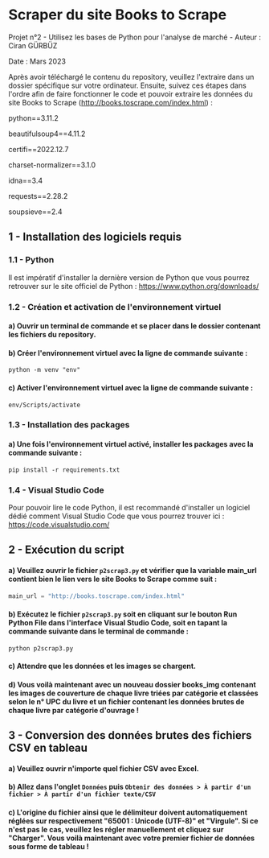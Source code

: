 # Scraper du site Books to Scrape
Projet n°2 - Utilisez les bases de Python pour l'analyse de marché - Auteur : Ciran GÜRBÜZ

Date : Mars 2023

Après avoir téléchargé le contenu du repository, veuillez l'extraire dans un dossier spécifique sur votre ordinateur. Ensuite, suivez ces étapes dans l'ordre afin de faire fonctionner le code et pouvoir extraire les données du site Books to Scrape (http://books.toscrape.com/index.html) :

python==3.11.2

beautifulsoup4==4.11.2

certifi==2022.12.7

charset-normalizer==3.1.0

idna==3.4

requests==2.28.2

soupsieve==2.4


## 1 - Installation des logiciels requis

### 1.1 - Python

Il est impératif d'installer la dernière version de Python que vous pourrez retrouver sur le site officiel de Python : https://www.python.org/downloads/

### 1.2 - Création et activation de l'environnement virtuel

#### a) Ouvrir un terminal de commande et se placer dans le dossier contenant les fichiers du repository.
#### b) Créer l'environnement virtuel avec la ligne de commande suivante : 
```python -m venv "env"```
#### c) Activer l'environnement virtuel avec la ligne de commande suivante : 
```env/Scripts/activate```

### 1.3 - Installation des packages

#### a) Une fois l'environnement virtuel activé, installer les packages avec la commande suivante : 
```pip install -r requirements.txt```

### 1.4 - Visual Studio Code

Pour pouvoir lire le code Python, il est recommandé d'installer un logiciel dédié comment Visual Studio Code que vous pourrez trouver ici : https://code.visualstudio.com/

## 2 - Exécution du script

#### a) Veuillez ouvrir le fichier ```p2scrap3.py``` et vérifier que la variable main_url contient bien le lien vers le site Books to Scrape comme suit :
```python
main_url = "http://books.toscrape.com/index.html"
```

#### b) Exécutez le fichier ```p2scrap3.py``` soit en cliquant sur le bouton Run Python File dans l'interface Visual Studio Code, soit en tapant la commande suivante dans le terminal de commande :
```python p2scrap3.py```

#### c) Attendre que les données et les images se chargent.

#### d) Vous voilà maintenant avec un nouveau dossier books_img contenant les images de couverture de chaque livre triées par catégorie et classées selon le n° UPC du livre et un fichier contenant les données brutes de chaque livre par catégorie  d'ouvrage !

## 3 - Conversion des données brutes des fichiers CSV en tableau

#### a) Veuillez ouvrir n'importe quel fichier CSV avec Excel.
#### b) Allez dans l'onglet ```Données``` puis ```Obtenir des données > À partir d'un fichier > À partir d'un fichier texte/CSV```
#### c) L'origine du fichier ainsi que le délimiteur doivent automatiquement réglées sur respectivement "65001 : Unicode (UTF-8)" et "Virgule". Si ce n'est pas le cas, veuillez les régler manuellement et cliquez sur "Charger". Vous voilà maintenant avec votre premier fichier de données sous forme de tableau !

